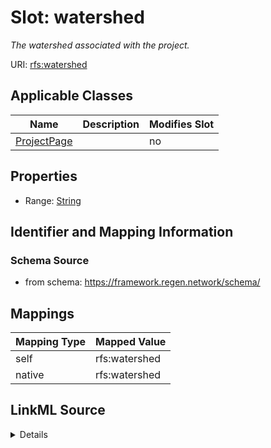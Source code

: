 

# Slot: watershed


_The watershed associated with the project._





URI: [rfs:watershed](https://framework.regen.network/schema/watershed)



<!-- no inheritance hierarchy -->





## Applicable Classes

| Name | Description | Modifies Slot |
| --- | --- | --- |
| [ProjectPage](ProjectPage.md) |  |  no  |







## Properties

* Range: [String](String.md)





## Identifier and Mapping Information







### Schema Source


* from schema: https://framework.regen.network/schema/




## Mappings

| Mapping Type | Mapped Value |
| ---  | ---  |
| self | rfs:watershed |
| native | rfs:watershed |




## LinkML Source

<details>
```yaml
name: watershed
description: The watershed associated with the project.
from_schema: https://framework.regen.network/schema/
rank: 1000
slot_uri: rfs:watershed
alias: watershed
domain_of:
- ProjectPage
range: string

```
</details>